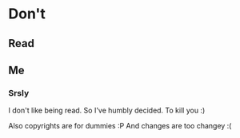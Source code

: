 # Don't
## Read 
## Me
### Srsly

I don't like being read. So I've humbly decided. To kill you :) 

Also copyrights are for dummies :P And changes are too changey :(